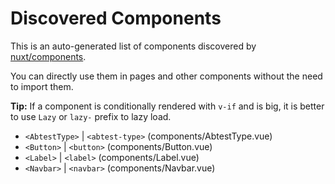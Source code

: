 # Discovered Components

This is an auto-generated list of components discovered by [nuxt/components](https://github.com/nuxt/components).

You can directly use them in pages and other components without the need to import them.

**Tip:** If a component is conditionally rendered with `v-if` and is big, it is better to use `Lazy` or `lazy-` prefix to lazy load.

- `<AbtestType>` | `<abtest-type>` (components/AbtestType.vue)
- `<Button>` | `<button>` (components/Button.vue)
- `<Label>` | `<label>` (components/Label.vue)
- `<Navbar>` | `<navbar>` (components/Navbar.vue)
